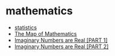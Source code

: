 # mathematics

- [statistics](./stats.md)
- [The Map of Mathematics](https://redirect.invidious.io/watch?v=OmJ-4B-mS-Y)
- [Imaginary Numbers are Real [PART 1]](https://redirect.invidious.io/watch?v=T647CGsuOVU)
- [Imaginary Numbers are Real [PART 2]](https://redirect.invidious.io/watch?v=2HrSG0fdxLY)
